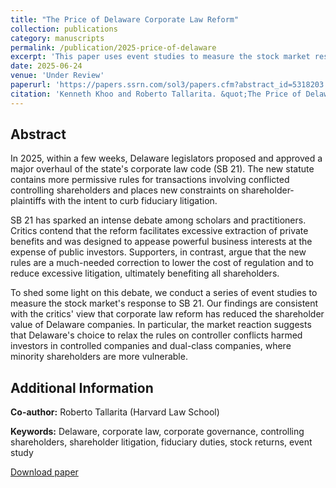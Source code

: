 ```yaml
---
title: "The Price of Delaware Corporate Law Reform"
collection: publications
category: manuscripts
permalink: /publication/2025-price-of-delaware
excerpt: 'This paper uses event studies to measure the stock market response to Delaware&apos;s major 2025 corporate law reform.'
date: 2025-06-24
venue: 'Under Review'
paperurl: 'https://papers.ssrn.com/sol3/papers.cfm?abstract_id=5318203'
citation: 'Kenneth Khoo and Roberto Tallarita. &quot;The Price of Delaware Corporate Law Reform.&quot; Available at SSRN: https://ssrn.com/abstract=5318203'
---
```


## Abstract

In 2025, within a few weeks, Delaware legislators proposed and approved a major overhaul of the state's corporate law code (SB 21). The new statute contains more permissive rules for transactions involving conflicted controlling shareholders and places new constraints on shareholder-plaintiffs with the intent to curb fiduciary litigation.

SB 21 has sparked an intense debate among scholars and practitioners. Critics contend that the reform facilitates excessive extraction of private benefits and was designed to appease powerful business interests at the expense of public investors. Supporters, in contrast, argue that the new rules are a much-needed correction to lower the cost of regulation and to reduce excessive litigation, ultimately benefiting all shareholders.

To shed some light on this debate, we conduct a series of event studies to measure the stock market's response to SB 21. Our findings are consistent with the critics' view that corporate law reform has reduced the shareholder value of Delaware companies. In particular, the market reaction suggests that Delaware's choice to relax the rules on controller conflicts harmed investors in controlled companies and dual-class companies, where minority shareholders are more vulnerable.

## Additional Information

**Co-author:** Roberto Tallarita (Harvard Law School)

**Keywords:** Delaware, corporate law, corporate governance, controlling shareholders, shareholder litigation, fiduciary duties, stock returns, event study

[Download paper](https://papers.ssrn.com/sol3/papers.cfm?abstract_id=5318203)
